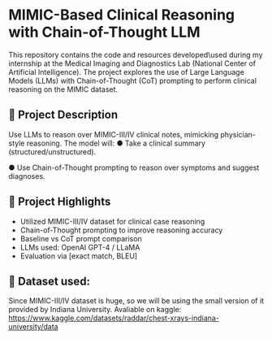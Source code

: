 # MIMIC-Based Clinical Reasoning with Chain-of-Thought LLM

This repository contains the code and resources developed\used during my internship at the Medical Imaging and Diagnostics Lab (National Center of Artificial Intelligence). The project explores the use of Large Language Models (LLMs) with Chain-of-Thought (CoT) prompting to perform clinical reasoning on the MIMIC dataset.

## 🧠 Project Description

Use LLMs to reason over MIMIC-III/IV clinical notes, mimicking physician-style reasoning. The model will: 
● Take a clinical summary (structured/unstructured). 

● Use Chain-of-Thought prompting to reason over symptoms and suggest diagnoses. 

## 🧠 Project Highlights

- Utilized MIMIC-III/IV dataset for clinical case reasoning
- Chain-of-Thought prompting to improve reasoning accuracy
- Baseline vs CoT prompt comparison
- LLMs used: OpenAI GPT-4 / LLaMA 
- Evaluation via [exact match, BLEU]

## 📁 Dataset used:

Since MIMIC-III/IV dataset is huge, so we will be using the small version of it provided by Indiana University.
Avaliable on kaggle: https://www.kaggle.com/datasets/raddar/chest-xrays-indiana-university/data

